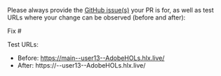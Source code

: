 Please always provide the [GitHub issue(s)](../issues) your PR is for, as well as test URLs where your change can be observed (before and after):

Fix #<gh-issue-id>

Test URLs:
- Before: https://main--user13--AdobeHOLs.hlx.live/
- After: https://<branch>--user13--AdobeHOLs.hlx.live/
